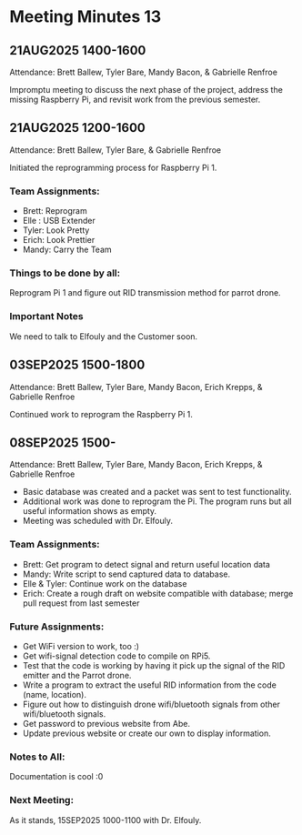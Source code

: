 # Meeting Minutes 13
## 21AUG2025 1400-1600
Attendance: Brett Ballew, Tyler Bare, Mandy Bacon, & Gabrielle Renfroe

Impromptu meeting to discuss the next phase of the project, address the missing Raspberry Pi, and revisit work from the previous semester.

## 21AUG2025 1200-1600
Attendance: Brett Ballew, Tyler Bare, & Gabrielle Renfroe

Initiated the reprogramming process for Raspberry Pi 1.

### Team Assignments:
* Brett: Reprogram
* Elle : USB Extender
* Tyler: Look Pretty
* Erich: Look Prettier
* Mandy: Carry the Team

### Things to be done by all:

Reprogram Pi 1 and figure out RID transmission method for parrot drone.

### Important Notes

We need to talk to Elfouly and the Customer soon.

## 03SEP2025 1500-1800
Attendance: Brett Ballew, Tyler Bare, Mandy Bacon, Erich Krepps, & Gabrielle Renfroe

Continued work to reprogram the Raspberry Pi 1. 

## 08SEP2025 1500-
Attendance: Brett Ballew, Tyler Bare, Mandy Bacon, Erich Krepps, & Gabrielle Renfroe

* Basic database was created and a packet was sent to test functionality. 
* Additional work was done to reprogram the Pi. The program runs but all useful information shows as empty. 
* Meeting was scheduled with Dr. Elfouly. 

### Team Assignments:
* Brett: Get program to detect signal and return useful location data
* Mandy: Write script to send captured data to database. 
* Elle & Tyler: Continue work on the database
* Erich: Create a rough draft on website compatible with database; merge pull request from last semester

### Future Assignments:
* Get WiFi version to work, too :)
* Get wifi-signal detection code to compile on RPi5. 
* Test that the code is working by having it pick up the signal of the RID emitter and the Parrot drone. 
* Write a program to extract the useful RID information from the code (name, location). 
* Figure out how to distinguish drone wifi/bluetooth signals from other wifi/bluetooth signals. 
* Get password to previous website from Abe. 
* Update previous website or create our own to display information.

### Notes to All: 
Documentation is cool :0

### Next Meeting: 
As it stands, 15SEP2025 1000-1100 with Dr. Elfouly. 
